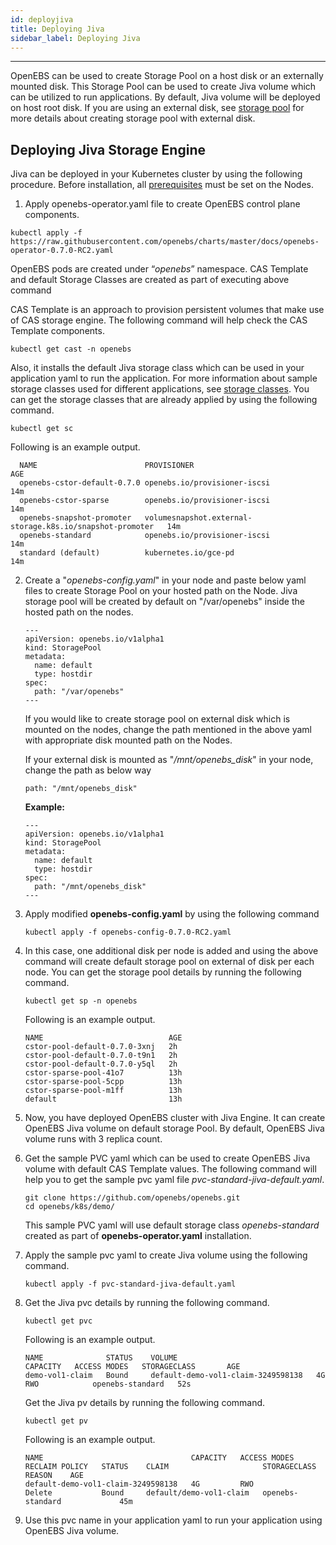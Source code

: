 ```yaml
---
id: deployjiva
title: Deploying Jiva
sidebar_label: Deploying Jiva
---
```

------

OpenEBS can be used to create Storage Pool on a host disk or an externally mounted disk. This Storage Pool can be used to create Jiva volume which can be utilized to run applications. By default, Jiva volume will be deployed on host root disk. If you are using an external disk, see [storage pool](/docs/next/setupstoragepools.html#configuring-a-storage-pool-on-openebs) for more details about creating storage pool with external disk. 

## Deploying Jiva Storage Engine

Jiva can be deployed in your Kubernetes cluster by using the following procedure. Before installation, all [prerequisites](/docs/next/prerequisites.html) must be set on the Nodes. 

1. Apply openebs-operator.yaml file to create OpenEBS control plane components. 

  ```
  kubectl apply -f https://raw.githubusercontent.com/openebs/charts/master/docs/openebs-operator-0.7.0-RC2.yaml
  ```

  OpenEBS pods are created under “*openebs*” namespace. CAS Template and default Storage Classes are created as part of executing above command

  CAS Template is an approach to provision persistent volumes that make use of CAS storage engine. The following command will help check the CAS Template components.

  ```
  kubectl get cast -n openebs
  ```

  Also, it installs the default Jiva storage class which can be used in your application yaml to run the application. For more information about sample storage classes used for different applications, see [storage classes](/docs/next/setupstorageclasses.html). You can get the storage classes that are already applied by using the following command.

  ```
  kubectl get sc
  ```

   Following is an example output.

      NAME                        PROVISIONER                                                AGE
      openebs-cstor-default-0.7.0 openebs.io/provisioner-iscsi				     		 14m
      openebs-cstor-sparse        openebs.io/provisioner-iscsi                               14m
      openebs-snapshot-promoter   volumesnapshot.external-storage.k8s.io/snapshot-promoter   14m
      openebs-standard            openebs.io/provisioner-iscsi                               14m
      standard (default)          kubernetes.io/gce-pd  									14m

2. Create a "*openebs-config.yaml*" in your node and paste below yaml files to create Storage Pool on your hosted path on the Node. Jiva storage pool will be created by default on "/var/openebs" inside the hosted path on the nodes. 

      ```
      ---
      apiVersion: openebs.io/v1alpha1
      kind: StoragePool
      metadata:
        name: default
        type: hostdir
      spec:
        path: "/var/openebs"
      ---
      ```
      If you would like to create storage pool on external disk which is mounted on the nodes, change the path mentioned in the above yaml with appropriate disk mounted path on the Nodes. 

      If your external disk is mounted as "*/mnt/openebs_disk*" in your node, change the path as below way

      ```
      path: "/mnt/openebs_disk"
      ```

      **Example:**

      ```
      ---
      apiVersion: openebs.io/v1alpha1
      kind: StoragePool
      metadata:
        name: default
        type: hostdir
      spec:
        path: "/mnt/openebs_disk"
      ---
      ```

3. Apply modified **openebs-config.yaml** by using the following command

      ```
      kubectl apply -f openebs-config-0.7.0-RC2.yaml
      ```

4. In this case, one additional disk per node is added and using the above command will create default
      storage pool on external of disk per each node. You can get the storage pool details by running the following command. 

      ```
      kubectl get sp -n openebs
      ```

      Following is an example output.

      ```
      NAME                            AGE
      cstor-pool-default-0.7.0-3xnj   2h
      cstor-pool-default-0.7.0-t9n1   2h
      cstor-pool-default-0.7.0-y5ql   2h
      cstor-sparse-pool-41o7          13h
      cstor-sparse-pool-5cpp          13h
      cstor-sparse-pool-m1ff          13h
      default                         13h
      ```

5. Now, you have deployed OpenEBS cluster with Jiva Engine. It can create OpenEBS Jiva volume on default storage Pool. By default, OpenEBS Jiva volume runs with 3 replica count. 

6. Get the sample PVC yaml which can be used to create OpenEBS Jiva volume with default CAS Template values. The following command will help you to get the sample pvc yaml file *pvc-standard-jiva-default.yaml*.

      ```
      git clone https://github.com/openebs/openebs.git
      cd openebs/k8s/demo/
      ```

      This sample PVC yaml will use default storage class *openebs-standard* created as part of **openebs-operator.yaml** installation.

7. Apply the sample pvc yaml to create Jiva volume using the following command.

      ```
      kubectl apply -f pvc-standard-jiva-default.yaml
      ```

8. Get the Jiva pvc details by running the following command.

      ```
      kubectl get pvc
      ```

      Following is an example output.

      ```
      NAME              STATUS    VOLUME                               CAPACITY   ACCESS MODES   STORAGECLASS       AGE
      demo-vol1-claim   Bound     default-demo-vol1-claim-3249598138   4G         RWO            openebs-standard   52s
      ```

      Get the Jiva  pv details by running the following command.

      ```
      kubectl get pv
      ```

      Following is an example output.

      ```
      NAME                                 CAPACITY   ACCESS MODES   RECLAIM POLICY   STATUS    CLAIM                     STORAGECLASS       REASON    AGE
      default-demo-vol1-claim-3249598138   4G         RWO            Delete           Bound     default/demo-vol1-claim   openebs-standard             45m
      ```

9. Use this pvc name in your application yaml to run your application using OpenEBS Jiva volume.


<!-- Hotjar Tracking Code for https://docs.openebs.io -->
<script>
   (function(h,o,t,j,a,r){
       h.hj=h.hj||function(){(h.hj.q=h.hj.q||[]).push(arguments)};
       h._hjSettings={hjid:785693,hjsv:6};
       a=o.getElementsByTagName('head')[0];
       r=o.createElement('script');r.async=1;
       r.src=t+h._hjSettings.hjid+j+h._hjSettings.hjsv;
       a.appendChild(r);
   })(window,document,'https://static.hotjar.com/c/hotjar-','.js?sv=');
</script>
